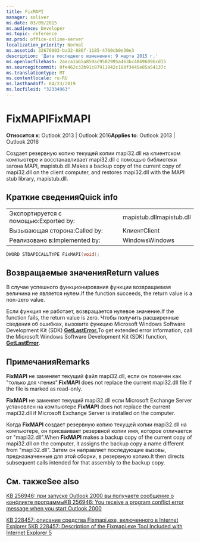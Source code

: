 ```yaml
---
title: FixMAPI
manager: soliver
ms.date: 03/09/2015
ms.audience: Developer
ms.topic: reference
ms.prod: office-online-server
localization_priority: Normal
ms.assetid: 32676003-ba32-886f-1185-4760cb0e30e3
description: 'Дата последнего изменения: 9 марта 2015 г.'
ms.openlocfilehash: 2aeca1a65a859ac9502995a463bc4869609bcd15
ms.sourcegitcommit: 8fe462c32b91c87911942c188f3445e85a54137c
ms.translationtype: MT
ms.contentlocale: ru-RU
ms.lasthandoff: 04/23/2019
ms.locfileid: "32334963"
---
```

# <a name="fixmapi"></a><span data-ttu-id="dab15-103">FixMAPI</span><span class="sxs-lookup"><span data-stu-id="dab15-103">FixMAPI</span></span>

  
  
<span data-ttu-id="dab15-104">**Относится к**: Outlook 2013 | Outlook 2016</span><span class="sxs-lookup"><span data-stu-id="dab15-104">**Applies to**: Outlook 2013 | Outlook 2016</span></span> 
  
<span data-ttu-id="dab15-105">Создает резервную копию текущей копии mapi32.dll на клиентском компьютере и восстанавливает mapi32.dll с помощью библиотеки загона MAPI, mapistub.dll.</span><span class="sxs-lookup"><span data-stu-id="dab15-105">Makes a backup copy of the current copy of mapi32.dll on the client computer, and restores mapi32.dll with the MAPI stub library, mapistub.dll.</span></span>
  
## <a name="quick-info"></a><span data-ttu-id="dab15-106">Краткие сведения</span><span class="sxs-lookup"><span data-stu-id="dab15-106">Quick info</span></span>

|||
|:-----|:-----|
|<span data-ttu-id="dab15-107">Экспортируется с помощью:</span><span class="sxs-lookup"><span data-stu-id="dab15-107">Exported by:</span></span>  <br/> |<span data-ttu-id="dab15-108">mapistub.dll</span><span class="sxs-lookup"><span data-stu-id="dab15-108">mapistub.dll</span></span>  <br/> |
|<span data-ttu-id="dab15-109">Вызывающая сторона:</span><span class="sxs-lookup"><span data-stu-id="dab15-109">Called by:</span></span>  <br/> |<span data-ttu-id="dab15-110">Клиент</span><span class="sxs-lookup"><span data-stu-id="dab15-110">Client</span></span>  <br/> |
|<span data-ttu-id="dab15-111">Реализовано в:</span><span class="sxs-lookup"><span data-stu-id="dab15-111">Implemented by:</span></span>  <br/> |<span data-ttu-id="dab15-112">Windows</span><span class="sxs-lookup"><span data-stu-id="dab15-112">Windows</span></span>  <br/> |
   
```cpp
DWORD STDAPICALLTYPE FixMAPI(void); 
```

## <a name="return-values"></a><span data-ttu-id="dab15-113">Возвращаемые значения</span><span class="sxs-lookup"><span data-stu-id="dab15-113">Return values</span></span>

<span data-ttu-id="dab15-114">В случае успешного функционирования функции возвращаемая величина не является нулем.</span><span class="sxs-lookup"><span data-stu-id="dab15-114">If the function succeeds, the return value is a non-zero value.</span></span>
  
<span data-ttu-id="dab15-115">Если функция не работает, возвращается нулевое значение.</span><span class="sxs-lookup"><span data-stu-id="dab15-115">If the function fails, the return value is zero.</span></span> <span data-ttu-id="dab15-116">Чтобы получить расширенные сведения об ошибках, вызовите функцию Microsoft Windows Software Development Kit (SDK) **[GetLastError.](https://msdn.microsoft.com/library/ms679360.aspx)**</span><span class="sxs-lookup"><span data-stu-id="dab15-116">To get extended error information, call the Microsoft Windows Software Development Kit (SDK) function, **[GetLastError](https://msdn.microsoft.com/library/ms679360.aspx)**.</span></span> 
  
## <a name="remarks"></a><span data-ttu-id="dab15-117">Примечания</span><span class="sxs-lookup"><span data-stu-id="dab15-117">Remarks</span></span>

 <span data-ttu-id="dab15-118">**FixMAPI** не заменяет текущий файл mapi32.dll, если он помечен как "только для чтения".</span><span class="sxs-lookup"><span data-stu-id="dab15-118">**FixMAPI** does not replace the current mapi32.dll file if the file is marked as read-only.</span></span> 
  
 <span data-ttu-id="dab15-119">**FixMAPI** не заменяет текущий mapi32.dll если Microsoft Exchange Server установлен на компьютере.</span><span class="sxs-lookup"><span data-stu-id="dab15-119">**FixMAPI** does not replace the current mapi32.dll if Microsoft Exchange Server is installed on the computer.</span></span> 
  
<span data-ttu-id="dab15-120">Когда **FixMAPI** создает резервную копию текущей копии mapi32.dll на компьютере, он присваивает резервной копии имя, которое отличается от "mapi32.dll".</span><span class="sxs-lookup"><span data-stu-id="dab15-120">When **FixMAPI** makes a backup copy of the current copy of mapi32.dll on the computer, it assigns the backup copy a name different from "mapi32.dll".</span></span> <span data-ttu-id="dab15-121">Затем он направляет последующие вызовы, предназначенные для этой сборки, в резервную копию.</span><span class="sxs-lookup"><span data-stu-id="dab15-121">It then directs subsequent calls intended for that assembly to the backup copy.</span></span> 
  
## <a name="see-also"></a><span data-ttu-id="dab15-122">См. также</span><span class="sxs-lookup"><span data-stu-id="dab15-122">See also</span></span>



[<span data-ttu-id="dab15-123">KB 256946: при запуске Outlook 2000 вы получаете сообщение о конфликте программы</span><span class="sxs-lookup"><span data-stu-id="dab15-123">KB 256946: You receive a program conflict error message when you start Outlook 2000</span></span>](https://support.microsoft.com/kb/256946)
  
[<span data-ttu-id="dab15-124">KB 228457: описание средства Fixmapi.exe, включенного в Internet Explorer 5</span><span class="sxs-lookup"><span data-stu-id="dab15-124">KB 228457: Description of the Fixmapi.exe Tool Included with Internet Explorer 5</span></span>](https://support.microsoft.com/kb/228457)

